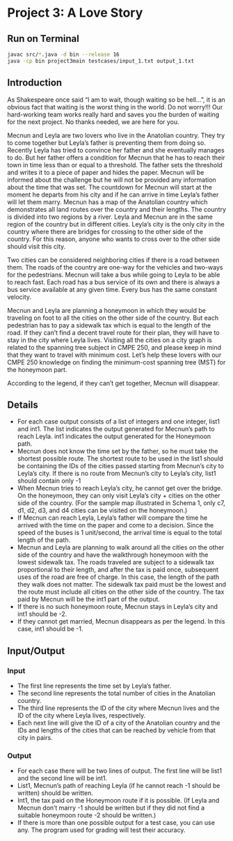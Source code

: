 # Project 3: A Love Story



## Run on Terminal

```sh
javac src/*.java -d bin --release 16
java -cp bin project3main testcases/input_1.txt output_1.txt
```



## Introduction

As Shakespeare once said “I am to wait, though waiting so be hell...”, it is an obvious fact that
waiting is the worst thing in the world. Do not worry!!! Our hard-working team works really
hard and saves you the burden of waiting for the next project. No thanks needed, we are here
for you.

Mecnun and Leyla are two lovers who live in the Anatolian country. They try to come
together but Leyla’s father is preventing them from doing so. Recently Leyla has tried to
convince her father and she eventually manages to do. But her father offers a condition for Mecnun
that he has to reach their town in time less than or equal to a threshold. The father sets the
threshold and writes it to a piece of paper and hides the paper. Mecnun will be informed about
the challenge but he will not be provided any information about the time that was set. The
countdown for Mecnun will start at the moment he departs from his city and if he can arrive
in time Leyla’s father will let them marry. Mecnun has a map of the Anatolian country which
demonstrates all land routes over the country and their lengths. The country is divided into
two regions by a river. Leyla and Mecnun are in the same region of the country but in different
cities. Leyla’s city is the only city in the country where there are bridges for crossing to the
other side of the country. For this reason, anyone who wants to cross over to the other side
should visit this city.

Two cities can be considered neighboring cities if there is a road between them. The roads
of the country are one-way for the vehicles and two-ways for the pedestrians. Mecnun will take
a bus while going to Leyla to be able to reach fast. Each road has a bus service of its own
and there is always a bus service available at any given time. Every bus has the same constant
velocity.

Mecnun and Leyla are planning a honeymoon in which they would be traveling on foot to
all the cities on the other side of the country. But each pedestrian has to pay a sidewalk tax
which is equal to the length of the road. If they can’t find a decent travel route for their plan,
they will have to stay in the city where Leyla lives. Visiting all the cities on a city graph is
related to the spanning tree subject in CMPE 250, and please keep in mind that they want to
travel with minimum cost. Let’s help these lovers with our CMPE 250 knowledge on finding
the minimum-cost spanning tree (MST) for the honeymoon part.

According to the legend, if they can’t get together, Mecnun will disappear.



## Details

- For each case output consists of a list of integers and one integer, list1 and int1. The list
    indicates the output generated for Mecnun’s path to reach Leyla. int1 indicates the output
    generated for the Honeymoon path.
- Mecnun does not know the time set by the father, so he must take the shortest possible
    route. The shortest route to be used in the list1 should be containing the IDs of the cities
    passed starting from Mecnun’s city to Leyla’s city. If there is no route from Mecnun’s
    city to Leyla’s city, list1 should contain only -1
- When Mecnun tries to reach Leyla’s city, he cannot get over the bridge. On the honeymoon,
    they can only visit Leyla’s city + cities on the other side of the country. (For the sample
    map illustrated in Schema 1, only c7, d1, d2, d3, and d4 cities can be visited on the
    honeymoon.)
- If Mecnun can reach Leyla, Leyla’s father will compare the time he arrived with the time
    on the paper and come to a decision. Since the speed of the buses is 1 unit/second, the
    arrival time is equal to the total length of the path.
- Mecnun and Leyla are planning to walk around all the cities on the other side of the
    country and have the walkthrough honeymoon with the lowest sidewalk tax. The roads
    traveled are subject to a sidewalk tax proportional to their length, and after the tax is
    paid once, subsequent uses of the road are free of charge. In this case, the length of the
    path they walk does not matter. The sidewalk tax paid must be the lowest and the route
    must include all cities on the other side of the country. The tax paid by Mecnun will be
    the int1 part of the output.
- If there is no such honeymoon route, Mecnun stays in Leyla’s city and int1 should be -2.
- If they cannot get married, Mecnun disappears as per the legend. In this case, int1 should
    be -1.



## Input/Output


### Input

- The first line represents the time set by Leyla’s father.
- The second line represents the total number of cities in the Anatolian country.
- The third line represents the ID of the city where Mecnun lives and the ID of the city
    where Leyla lives, respectively.
- Each next line will give the ID of a city of the Anatolian country and the IDs and lengths of
    the cities that can be reached by vehicle from that city in pairs.


### Output

- For each case there will be two lines of output. The first line will be list1 and the second
    line will be int1.
- List1, Mecnun’s path of reaching Leyla (if he cannot reach -1 should be written) should
    be written.
- Int1, the tax paid on the Honeymoon route if it is possible. (If Leyla and Mecnun don’t
    marry -1 should be written but if they did not find a suitable honeymoon route -2 should
    be written.)
- If there is more than one possible output for a test case, you can use any. The program
    used for grading will test their accuracy.
